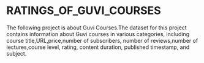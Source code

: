 # RATINGS_OF_GUVI_COURSES

The following project is about Guvi Courses.The dataset for this project contains information about Guvi courses in various categories, including course title,URL,price,number of subscribers, number of reviews,number of lectures,course level, rating, content duration, published timestamp, and subject. 
